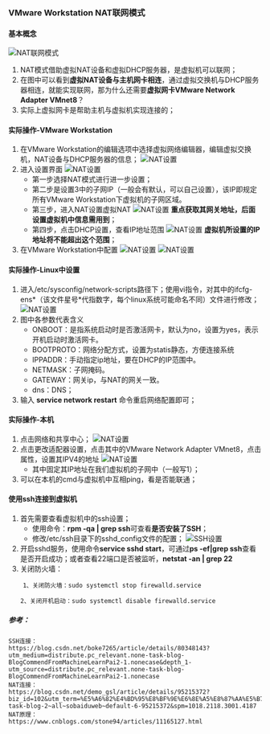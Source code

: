### VMware Workstation NAT联网模式
#### 基本概念
![NAT联网模式](img/NAT联网/NAT联网模式.png)
1. NAT模式借助虚拟NAT设备和虚拟DHCP服务器，是虚拟机可以联网；
2. 在图中可以看到**虚拟NAT设备与主机网卡相连**，通过虚拟交换机与DHCP服务器相连，就能实现联网，那为什么还需要**虚拟网卡VMware Network Adapter VMnet8**？
3. 实际上虚拟网卡是帮助主机与虚拟机实现连接的；

#### 实际操作-VMware Workstation
1. 在VMware Workstation的编辑选项中选择虚拟网络编辑器，编辑虚拟交换机，NAT设备与DHCP服务器的信息；
    ![NAT设置](img/NAT联网/VW设置NAT.jpg)
2. 进入设置界面
    ![NAT设置](img/NAT联网/NAT设置界面.jpg)
    * 第一步选择NAT模式进行进一步设置；
    * 第二步是设置3中的子网IP（一般会有默认，可以自己设置），该IP即规定所有VMware Workstation下虚拟机的子网区域。
    * 第三步，进入NAT设置虚拟NAT
    ![NAT设置](img/NAT联网/虚拟NAT设置.png)
    **重点获取其网关地址，后面设置虚拟机中信息需用到**；
    * 第四步，点击DHCP设置，查看IP地址范围
    ![NAT设置](img/NAT联网/DHCP.png)
    **虚拟机所设置的IP地址将不能超出这个范围**；
3. 在VMware Workstation中配置
    ![NAT设置](img/NAT联网/设置虚拟机(1).png)
    ![NAT设置](img/NAT联网/设置虚拟机(2).png)

#### 实际操作-Linux中设置
1. 进入/etc/sysconfig/network-scripts路径下；使用vi指令，对其中的ifcfg-ens*（该文件星号*代指数字，每个linux系统可能命名不同）文件进行修改；
    ![NAT设置](img/NAT联网/Linux中设置IP.png)
2. 图中各参数代表含义
    * ONBOOT：是指系统启动时是否激活网卡，默认为no，设置为yes，表示开机启动时激活网卡。
    * BOOTPROTO：网络分配方式，设置为statis静态，方便连接系统
    * IPPADDR：手动指定ip地址，要在DHCP的IP范围中。
    * NETMASK：子网掩码。
    * GATEWAY：网关ip，与NAT的网关一致。
    * dns：DNS；
3. 输入 **service network restart** 命令重启网络配置即可；

#### 实际操作-本机
1. 点击网络和共享中心；
    ![NAT设置](img/NAT联网/本机适配器.png)
2. 点击更改适配器设置，点击其中的VMware Network Adapter VMnet8，点击属性，设置其IPV4的地址
    ![NAT设置](img/NAT联网/v8的ip设置.png)
    * 其中固定其IP地址在我们虚拟机的子网中（一般写1）；
3. 可以在本机的cmd与虚拟机中互相ping，看是否能联通；

#### 使用ssh连接到虚拟机
1. 首先需要查看虚拟机中的ssh设置；
    * 使用命令：**rpm -qa | grep ssh**可查看**是否安装了SSH**；
    * 修改/etc/ssh目录下的sshd_config文件的配置；
    ![SSH设置](img/NAT联网/修改ssh配置.png)
2. 开启sshd服务，使用命令**service sshd start**，可通过**ps -ef|grep ssh**查看是否开启成功；或者查看22端口是否被监听，**netstat -an | grep 22**
3. 关闭防火墙：
```
    1、关闭防火墙：sudo systemctl stop firewalld.service

　　2、关闭开机启动：sudo systemctl disable firewalld.service
```

##### 参考：
```
SSH连接：
https://blog.csdn.net/boke7265/article/details/80348143?utm_medium=distribute.pc_relevant.none-task-blog-BlogCommendFromMachineLearnPai2-1.nonecase&depth_1-utm_source=distribute.pc_relevant.none-task-blog-BlogCommendFromMachineLearnPai2-1.nonecase
NAT连接：
https://blog.csdn.net/demo_gsl/article/details/95215372?biz_id=102&utm_term=%E5%A6%82%E4%BD%95%E8%BF%9E%E6%8E%A5%E8%87%AA%E5%B7%B1%E7%9A%84%E8%99%9A%E6%8B%9F%E6%9C%BA&utm_medium=distribute.pc_search_result.none-task-blog-2~all~sobaiduweb~default-6-95215372&spm=1018.2118.3001.4187
NAT原理：
https://www.cnblogs.com/stone94/articles/11165127.html
```